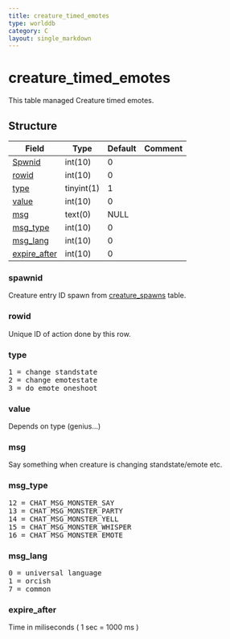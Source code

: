 ```yaml
---
title: creature_timed_emotes
type: worlddb
category: C
layout: single_markdown
---
```


# creature_timed_emotes
This table managed Creature timed emotes.

## Structure

Field                                                                                         | Type       | Default | Comment
--------------------------------------------------------------------------------------------- | ---------- | ------- | -------
[Spwnid](#Spwnid)                                                                             | int(10)    | 0       |        
[rowid](#rowid)                                                                               | int(10)    | 0       |        
[type](#type)                                                                                 | tinyint(1) | 1       |        
[value](#value)                                                                               | int(10)    | 0       |        
[msg](#msg)                                                                                   | text(0)    | NULL    |        
[msg_type](#msg_type)                                                                         | int(10)    | 0       |        
[msg_lang](#msg_lang)                                                                         | int(10)    | 0       |        
[expire_after](#expire_after)                                                                 | int(10)    | 0       |        

### spawnid

Creature entry ID spawn from [creature_spawns](/Wiki/database/world/creature_spawns/ "Creature spawns") table.

### rowid

Unique ID of action done by this row.

### type

<pre>
1 = change standstate
2 = change emotestate
3 = do emote oneshoot
</pre>

### value

Depends on type (genius...)

### msg

Say something when creature is changing standstate/emote etc.

### msg_type

<pre>
12 = CHAT_MSG_MONSTER_SAY
13 = CHAT_MSG_MONSTER_PARTY
14 = CHAT_MSG_MONSTER_YELL
15 = CHAT_MSG_MONSTER_WHISPER
16 = CHAT_MSG_MONSTER_EMOTE
</pre>

### msg_lang

<pre>
0 = universal language
1 = orcish
7 = common
</pre>

### expire_after

Time in miliseconds ( 1 sec = 1000 ms )